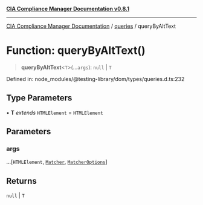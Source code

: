 [**CIA Compliance Manager Documentation v0.8.1**](../../../README.md)

***

[CIA Compliance Manager Documentation](../../../globals.md) / [queries](../README.md) / queryByAltText

# Function: queryByAltText()

> **queryByAltText**\<`T`\>(...`args`): `null` \| `T`

Defined in: node\_modules/@testing-library/dom/types/queries.d.ts:232

## Type Parameters

• **T** *extends* `HTMLElement` = `HTMLElement`

## Parameters

### args

...\[`HTMLElement`, [`Matcher`](../../../type-aliases/Matcher.md), [`MatcherOptions`](../../../interfaces/MatcherOptions.md)\]

## Returns

`null` \| `T`

